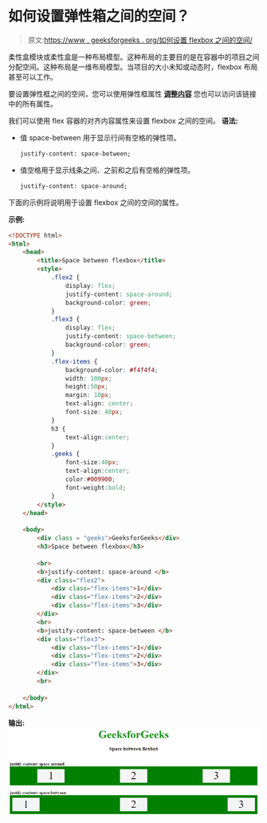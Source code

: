 # 如何设置弹性箱之间的空间？

> 原文:[https://www . geeksforgeeks . org/如何设置 flexbox 之间的空间/](https://www.geeksforgeeks.org/how-to-set-space-between-the-flexbox/)

柔性盒模块或柔性盒是一种布局模型。这种布局的主要目的是在容器中的项目之间分配空间。这种布局是一维布局模型。当项目的大小未知或动态时，flexbox 布局甚至可以工作。

要设置弹性框之间的空间，您可以使用弹性框属性 **[调整内容](https://www.geeksforgeeks.org/advance-css-layout-with-flexbox/)** 您也可以访问该链接中的所有属性。

我们可以使用 flex 容器的对齐内容属性来设置 flexbox 之间的空间。
**语法:**

*   值 space-between 用于显示行间有空格的弹性项。

    ```html
    justify-content: space-between;
    ```

*   值空格用于显示线条之间、之前和之后有空格的弹性项。

    ```html
    justify-content: space-around;
    ```

下面的示例将说明用于设置 flexbox 之间的空间的属性。

**示例:**

```html
<!DOCTYPE html> 
<html> 
    <head> 
        <title>Space between flexbox</title> 
        <style> 
            .flex2 { 
                display: flex; 
                justify-content: space-around; 
                background-color: green; 
            } 
            .flex3 { 
                display: flex; 
                justify-content: space-between; 
                background-color: green; 
            } 
            .flex-items { 
                background-color: #f4f4f4; 
                width: 100px; 
                height:50px; 
                margin: 10px; 
                text-align: center; 
                font-size: 40px; 
            } 
            h3 { 
                text-align:center; 
            } 
            .geeks { 
                font-size:40px; 
                text-align:center; 
                color:#009900; 
                font-weight:bold; 
            }                     
        </style> 
    </head> 

    <body> 
        <div class = "geeks">GeeksforGeeks</div> 
        <h3>Space between flexbox</h3> 

        <br> 
        <b>justify-content: space-around </b> 
        <div class="flex2"> 
            <div class="flex-items">1</div> 
            <div class="flex-items">2</div> 
            <div class="flex-items">3</div> 
        </div> 
        <br> 
        <b>justify-content: space-between </b> 
        <div class="flex3"> 
            <div class="flex-items">1</div> 
            <div class="flex-items">2</div> 
            <div class="flex-items">3</div> 
        </div> 
        <br> 

    </body> 
</html>                                 
```

**输出:**
![](img/38769d1a8e7758e7ee4f14ac2d82b462.png)